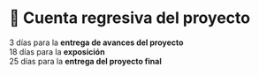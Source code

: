 # 📅 Cuenta regresiva del proyecto

3 días para la **entrega de avances del proyecto**  
18 días para la **exposición**  
25 días para la **entrega del proyecto final**  
